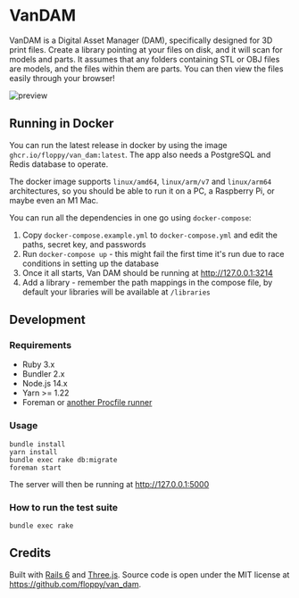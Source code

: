 # VanDAM

VanDAM is a Digital Asset Manager (DAM), specifically designed for 3D print
files. Create a library pointing at your files on disk, and it will scan for
models and parts. It assumes that any folders containing STL or OBJ files are
models, and the files within them are parts. You can then view the files easily
through your browser!

![preview](https://i.imgur.com/x5eYc15.jpg)

## Running in Docker

You can run the latest release in docker by using the image
`ghcr.io/floppy/van_dam:latest`. The app also needs a PostgreSQL and Redis
database to operate.

The docker image supports `linux/amd64`, `linux/arm/v7` and `linux/arm64`
architectures, so you should be able to run it on a PC, a Raspberry Pi, or maybe
even an M1 Mac.

You can run all the dependencies in one go using `docker-compose`:

1. Copy `docker-compose.example.yml` to `docker-compose.yml` and edit the paths,
   secret key, and passwords
2. Run `docker-compose up` - this might fail the first time it's run due to race
   conditions in setting up the database
3. Once it all starts, Van DAM should be running at http://127.0.0.1:3214
4. Add a library - remember the path mappings in the compose file, by default
   your libraries will be available at `/libraries`

## Development

### Requirements

- Ruby 3.x
- Bundler 2.x
- Node.js 14.x
- Yarn >= 1.22
- Foreman or [another Procfile runner](https://github.com/ddollar/foreman#ports)

### Usage

```
bundle install
yarn install
bundle exec rake db:migrate
foreman start
```

The server will then be running at http://127.0.0.1:5000

### How to run the test suite

`bundle exec rake`

## Credits

Built with [Rails 6](https://rubyonrails.org/) and
[Three.js](https://threejs.org/). Source code is open under the MIT license at
https://github.com/floppy/van_dam.
